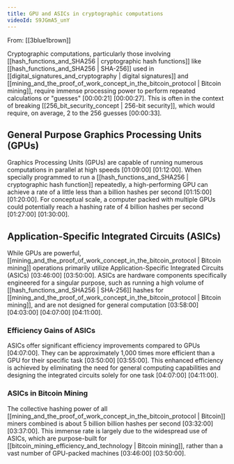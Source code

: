 ```yaml
---
title: GPU and ASICs in cryptographic computations
videoId: S9JGmA5_unY
---
```


From: [[3blue1brown]] <br/> 

Cryptographic computations, particularly those involving [[hash_functions_and_SHA256 | cryptographic hash functions]] like [[hash_functions_and_SHA256 | SHA-256]] used in [[digital_signatures_and_cryptography | digital signatures]] and [[mining_and_the_proof_of_work_concept_in_the_bitcoin_protocol | Bitcoin mining]], require immense processing power to perform repeated calculations or "guesses" [00:00:21] [00:00:27]. This is often in the context of breaking [[256_bit_security_concept | 256-bit security]], which would require, on average, 2 to the 256 guesses [00:00:33].

## General Purpose Graphics Processing Units (GPUs)

Graphics Processing Units (GPUs) are capable of running numerous computations in parallel at high speeds [01:09:00] [01:12:00]. When specially programmed to run a [[hash_functions_and_SHA256 | cryptographic hash function]] repeatedly, a high-performing GPU can achieve a rate of a little less than a billion hashes per second [01:15:00] [01:20:00]. For conceptual scale, a computer packed with multiple GPUs could potentially reach a hashing rate of 4 billion hashes per second [01:27:00] [01:30:00].

## Application-Specific Integrated Circuits (ASICs)

While GPUs are powerful, [[mining_and_the_proof_of_work_concept_in_the_bitcoin_protocol | Bitcoin mining]] operations primarily utilize Application-Specific Integrated Circuits (ASICs) [03:46:00] [03:50:00]. ASICs are hardware components specifically engineered for a singular purpose, such as running a high volume of [[hash_functions_and_SHA256 | SHA-256]] hashes for [[mining_and_the_proof_of_work_concept_in_the_bitcoin_protocol | Bitcoin mining]], and are not designed for general computation [03:58:00] [04:03:00] [04:07:00] [04:11:00].

### Efficiency Gains of ASICs
ASICs offer significant efficiency improvements compared to GPUs [04:07:00]. They can be approximately 1,000 times more efficient than a GPU for their specific task [03:50:00] [03:55:00]. This enhanced efficiency is achieved by eliminating the need for general computing capabilities and designing the integrated circuits solely for one task [04:07:00] [04:11:00].

### ASICs in Bitcoin Mining
The collective hashing power of all [[mining_and_the_proof_of_work_concept_in_the_bitcoin_protocol | Bitcoin]] miners combined is about 5 billion billion hashes per second [03:32:00] [03:37:00]. This immense rate is largely due to the widespread use of ASICs, which are purpose-built for [[bitcoin_mining_efficiency_and_technology | Bitcoin mining]], rather than a vast number of GPU-packed machines [03:46:00] [03:50:00].